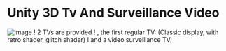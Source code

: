 # Unity 3D Tv And Surveillance Video
![image](https://github.com/user-attachments/assets/099c4484-67ff-463e-8d29-58fa2c4d71fa)
! 2 TVs are provided
! , the first regular TV: (Classic display, with retro shader, glitch shader)
! and a video surveillance TV;
